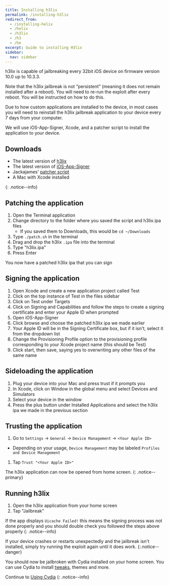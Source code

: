 ```yaml
---
title: Installing h3lix
permalink: /installing-h3lix
redirect_from:
  - /installing-helix
  - /helix
  - /h3lix
  - /h3
  - /he
excerpt: Guide to installing H3lix
sidebar:
  nav: sidebar
---
```


h3lix is capable of jailbreaking every 32bit iOS device on firmware version 10.0 up to 10.3.3.

Note that the h3lix jailbreak is not “persistent” (meaning it does not remain installed after a reboot). You will need to re-run the exploit after every reboot. You will be instructed on how to do this.

Due to how custom applications are installed to the device, in most cases you will need to reinstall the h3lix jailbreak application to your device every 7 days from your computer.

We will use iOS-App-Signer, Xcode, and a patcher script to install the application to your device.

## Downloads

- The latest version of [h3lix](https://h3lix.tihmstar.net/)
- The latest version of [iOS-App-Signer](https://github.com/DanTheMan827/ios-app-signer/releases)
- Jackajames' [patcher script](https://gist.github.com/jakeajames/b44d8db345769a7149e97f5e155b3d46)
- A Mac with Xcode installed


{: .notice--info}

## Patching the application

1. Open the Terminal application
1. Change directory to the folder where you saved the script and h3lix.ipa files
   - If you saved them to Downloads, this would be `cd ~/Downloads`
1. Type `./patch.sh` in the terminal
1. Drag and drop the h3lix `.ipa` file into the terminal
1. Type "h3lix.ipa"
1. Press Enter

You now have a patched h3lix ipa that you can sign

## Signing the application

1. Open Xcode and create a new application project called Test
1. Click on the top instance of Test in the files sidebar
1. Click on Test under Targets
1. Click on Signing and Capabilities and follow the steps to create a signing certificate and enter your Apple ID when prompted
1. Open iOS-App-Signer
1. Click browse and choose the patched h3lix ipa we made earlier
1. Your Apple ID will be in the Signing Certificate box, but if it isn't, select it from the dropdown list
1. Change the Provisioning Profile option to the provisioning profile corresponding to your Xcode project name (this should be Test)
1. Click start, then save, saying yes to overwriting any other files of the same name

## Sideloading the application

1. Plug your device into your Mac and press trust if it prompts you
2. In Xcode, click on Window in the global menu and select Devices and Simulators
3. Select your device in the window
4. Press the plus button under Installed Applications and select the h3lix ipa we made in the previous section

## Trusting the application

1. Go to `Settings` -> `General` -> `Device Management` -> `<Your Apple ID>`
  - Depending on your usage, `Device Management` may be labeled `Profiles and Device Management`
1. Tap `Trust "<Your Apple ID>"`

The h3lix application can now be opened from home screen.
{: .notice--primary}

## Running h3lix

1. Open the h3lix application from your home screen
1. Tap "Jailbreak"

If the app displays `Uicache Failed!` this means the signing process was not done properly and you should double check you followed the steps above properly
{: .notice--info}

If your device crashes or restarts unexpectedly and the jailbreak isn't installed, simply try running the exploit again until it does work.
{:.notice--danger}

You should now be jailbroken with Cydia installed on your home screen. You can use Cydia to install [tweaks](faq#tweaks), themes and more.

Continue to [Using Cydia](using-cydia)
{: .notice--info}
